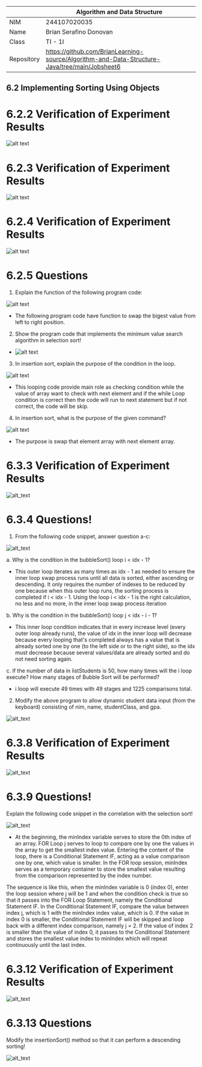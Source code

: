 |  | Algorithm and Data Structure |
|--|--|
| NIM | 244107020035 |
| Name |  Brian Serafino Donovan |
| Class | TI - 1I |
| Repository | https://github.com/BrianLearning-source/Algorithm-and-Data-Structure-Java/tree/main/Jobsheet6 |

## 6.2 Implementing Sorting Using Objects

# 6.2.2 Verification of Experiment Results

![alt text](https://github.com/BrianLearning-source/Algorithm-and-Data-Structure-Java/blob/be3d53b6c2dc3c42cf6ebca8031377635d6887d5/Jobsheet6/images/Answer6.2.2.png)

# 6.2.3 Verification of Experiment Results

![alt text](https://github.com/BrianLearning-source/Algorithm-and-Data-Structure-Java/blob/eb1e2fc4fc1fc648fba2583fb4c87d876793513c/Jobsheet6/images/Answer6.2.3.png)

# 6.2.4 Verification of Experiment Results

![alt text](https://github.com/BrianLearning-source/Algorithm-and-Data-Structure-Java/blob/eb1e2fc4fc1fc648fba2583fb4c87d876793513c/Jobsheet6/images/Answer6.2.4.png)

# 6.2.5 Questions

1. Explain the function of the following program code:

![alt text](https://github.com/BrianLearning-source/Algorithm-and-Data-Structure-Java/blob/eb1e2fc4fc1fc648fba2583fb4c87d876793513c/Jobsheet6/images/Question6.2.5.1.png)

- The following program code have function to swap the bigest value from left to right position.

2. Show the program code that implements the minimum value search algorithm in selection sort!

- ![alt text](https://github.com/BrianLearning-source/Algorithm-and-Data-Structure-Java/blob/eb1e2fc4fc1fc648fba2583fb4c87d876793513c/Jobsheet6/images/Answer6.2.5.2.png)

3. In insertion sort, explain the purpose of the condition in the loop.

![alt text](https://github.com/BrianLearning-source/Algorithm-and-Data-Structure-Java/blob/eb1e2fc4fc1fc648fba2583fb4c87d876793513c/Jobsheet6/images/Question6.2.5.3%20(2).png)

- This looping code provide main role as checking condition while the value of array want to check with next element and if the while Loop condition is correct then the code will run to next statement but if not correct, the code will be skip. 

4. In insertion sort, what is the purpose of the given command?

![alt text](https://github.com/BrianLearning-source/Algorithm-and-Data-Structure-Java/blob/eb1e2fc4fc1fc648fba2583fb4c87d876793513c/Jobsheet6/images/Question6.2.5.4.png)

- The purpose is swap that element array with next element array.

# 6.3.3 Verification of Experiment Results

![alt_text](https://github.com/BrianLearning-source/Algorithm-and-Data-Structure-Java/blob/eb1e2fc4fc1fc648fba2583fb4c87d876793513c/Jobsheet6/images/Answer6.3.3.png)

# 6.3.4 Questions!

1. From the following code snippet, answer question a-c:

![alt_text](https://github.com/BrianLearning-source/Algorithm-and-Data-Structure-Java/blob/eb1e2fc4fc1fc648fba2583fb4c87d876793513c/Jobsheet6/images/Questions6.3.4.1.png)

a. Why is the condition in the bubbleSort() loop i < idx - 1?

- This outer loop iterates as many times as idx - 1 as needed to ensure the inner loop swap process runs until all data is sorted, either ascending or descending. It only requires the number of indexes to be reduced by one because when this outer loop runs, the sorting process is completed if i < idx - 1. Using the loop i < idx - 1 is the right calculation, no less and no more, in the inner loop swap process iteration

b. Why is the condition in the bubbleSort() loop j < idx - i - 1?

- This inner loop condition indicates that in every increase level (every outer loop already runs), the value of idx in the inner loop will decrease because every looping that's completed always has a value that is already sorted one by one (to the left side or to the right side), so the idx must decrease because several values/data are already sorted and do not need sorting again.

c. If the number of data in listStudents is 50, how many times will the i loop execute? How many stages of Bubble Sort will be performed?

- i loop will execute 49 times with 49 stages and 1225 comparisons total.

2. Modify the above program to allow dynamic student data input (from the keyboard) consisting of nim, name, studentClass, and gpa.

![alt_text](https://github.com/BrianLearning-source/Algorithm-and-Data-Structure-Java/blob/eb1e2fc4fc1fc648fba2583fb4c87d876793513c/Jobsheet6/images/Answer6.3.4.2.png)

# 6.3.8 Verification of Experiment Results

![alt_text](https://github.com/BrianLearning-source/Algorithm-and-Data-Structure-Java/blob/eb1e2fc4fc1fc648fba2583fb4c87d876793513c/Jobsheet6/images/Answer6.3.8%20(2).png)

# 6.3.9 Questions!

Explain the following code snippet in the correlation with the selection sort!

![alt_text](https://github.com/BrianLearning-source/Algorithm-and-Data-Structure-Java/blob/eb1e2fc4fc1fc648fba2583fb4c87d876793513c/Jobsheet6/images/Questions6.3.9.png)

- At the beginning, the minIndex variable serves to store the 0th index of an array. 
FOR Loop j serves to loop to compare one by one the values in the array to get the smallest index value.
Entering the content of the loop, there is a Conditional Statement IF, acting as a value comparison one by one, which value is smaller.
In the FOR loop session, minIndex serves as a temporary container to store the smallest value resulting from the comparison represented by the index number.

The sequence is like this, when the minIndex variable is 0 (index 0), enter the loop session where j will be 1 and when the condition check is true so that it passes into the FOR Loop Statement, namely the Conditional Statement IF. In the Conditional Statement IF, compare the value between index j, which is 1 with the minIndex index value, which is 0. If the value in index 0 is smaller, the Conditional Statement IF will be skipped and loop back with a different index comparison, namely j = 2. If the value of index 2 is smaller than the value of index 0, it passes to the Conditional Statement and stores the smallest value index to minIndex which will repeat continuously until the last index. 

# 6.3.12 Verification of Experiment Results

![alt_text](https://github.com/BrianLearning-source/Algorithm-and-Data-Structure-Java/blob/eb1e2fc4fc1fc648fba2583fb4c87d876793513c/Jobsheet6/images/Answer6.3.12.png)

# 6.3.13 Questions 

Modify the insertionSort() method so that it can perform a descending sorting!

![alt_text](https://github.com/BrianLearning-source/Algorithm-and-Data-Structure-Java/blob/eb1e2fc4fc1fc648fba2583fb4c87d876793513c/Jobsheet6/images/Answer6.3.13%20(2).png)
